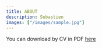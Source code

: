 ```yaml
---
title: ABOUT
description: Sebastien
images: ["/images/sample.jpg"]
---
```


You can download by CV in PDF [here](../sebastien_campion_resume.pdf)
